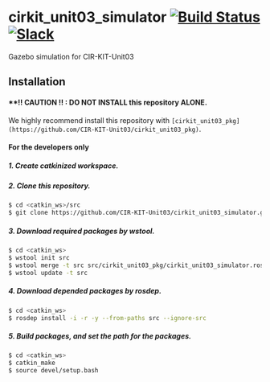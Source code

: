 # cirkit_unit03_simulator [![Build Status](https://travis-ci.org/CIR-KIT-Unit03/cirkit_unit03_simulator.svg?branch)](https://travis-ci.org/CIR-KIT-Unit03/cirkit_unit03_simulator) [![Slack](https://img.shields.io/badge/Slack-CIR--KIT-blue.svg)](http://cir-kit.slack.com/messages/unit03_simulator)
Gazebo simulation for CIR-KIT-Unit03

## Installation
#### **!! CAUTION !! : **DO NOT INSTALL** this repository **ALONE**.  
We highly recommend install this repository with `[cirkit_unit03_pkg](https://github.com/CIR-KIT-Unit03/cirkit_unit03_pkg)`.

#### For the developers only
##### 1. Create **catkinized**  workspace.
##### 2. Clone this repository.
```bash
$ cd <catkin_ws>/src
$ git clone https://github.com/CIR-KIT-Unit03/cirkit_unit03_simulator.git
```
##### 3. Download required packages by wstool.
```bash
$ cd <catkin_ws>
$ wstool init src
$ wstool merge -t src src/cirkit_unit03_pkg/cirkit_unit03_simulator.rosinstall
$ wstool update -t src
```
##### 4. Download depended packages by rosdep.
```bash
$ cd <catkin_ws>
$ rosdep install -i -r -y --from-paths src --ignore-src
```
##### 5. Build packages, and set the path for the packages.
```bash
$ cd <catkin_ws>
$ catkin_make
$ source devel/setup.bash
```
